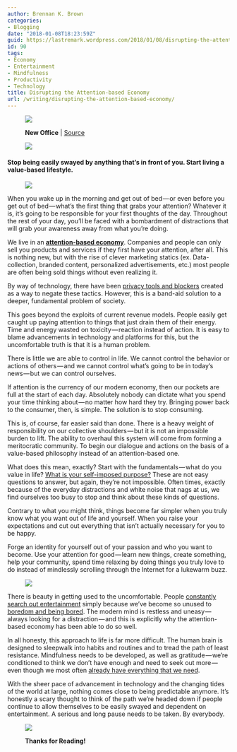 ```yaml
---
author: Brennan K. Brown
categories:
- Blogging
date: "2018-01-08T18:23:59Z"
guid: https://lastremark.wordpress.com/2018/01/08/disrupting-the-attention-based-economy/
id: 90
tags:
- Economy
- Entertainment
- Mindfulness
- Productivity
- Technology
title: Disrupting the Attention-based Economy
url: /writing/disrupting-the-attention-based-economy/
---
```


<figure class="wp-caption">

<img data-width="1024" data-height="768" src="https://cdn-images-1.medium.com/max/2560/1*wm509xrohy46UG3caEwsWQ.png" /> <figcaption class="wp-caption-text"><b>New Office</b> | <a href="https://www.flickr.com/photos/philliecasablanca/3344142642" target="_blank" rel="noopener noreferrer">Source</a></figcaption></figure>

<figure>

<img data-width="4000" data-height="250" src="https://cdn-images-1.medium.com/max/800/1*75f3FyFy5_WnAC4joYEXJQ.png" />  
</figure>

#### Stop being easily swayed by anything that’s in front of you. Start living a value-based lifestyle.

<figure>

<img data-width="1400" data-height="62" src="https://cdn-images-1.medium.com/max/800/1*A1HXExeRru-asgR6_gN4Sw.png" />  
</figure>

When you wake up in the morning and get out of bed — or even before you get out of bed — what’s the first thing that grabs your attention? Whatever it is, it’s going to be responsible for your first thoughts of the day. Throughout the rest of your day, you’ll be faced with a bombardment of distractions that will grab your awareness away from what you’re doing.

We live in an <a href="https://techcrunch.com/2017/07/30/the-attention-economy-created-by-silicon-valley-is-bankrupting-us/" target="_blank" rel="noopener noreferrer"><strong>attention-based economy</strong></a>. Companies and people can only sell you products and services if they first have your attention, after all. This is nothing new, but with the rise of clever marketing statics (ex. Data-collection, branded content, personalized advertisements, etc.) most people are often being sold things without even realizing it.

<!--more-->

By way of technology, there have been <a href="https://www.privacytools.io/" target="_blank" rel="noopener noreferrer">privacy tools and blockers</a> created as a way to negate these tactics. However, this is a band-aid solution to a deeper, fundamental problem of society.

This goes beyond the exploits of current revenue models. People easily get caught up paying attention to things that just drain them of their energy. Time and energy wasted on toxicity — reaction instead of action. It is easy to blame advancements in technology and platforms for this, but the uncomfortable truth is that it is a human problem.

There is little we are able to control in life. We cannot control the behavior or actions of others — and we cannot control what’s going to be in today’s news — but we can control ourselves.

If attention is the currency of our modern economy, then our pockets are full at the start of each day. Absolutely nobody can dictate what you spend your time thinking about — no matter how hard they try. Bringing power back to the consumer, then, is simple. The solution is to stop consuming.

This is, of course, far easier said than done. There is a heavy weight of responsibility on our collective shoulders — but it is not an impossible burden to lift. The ability to overhaul this system will come from forming a meritocratic community. To begin our dialogue and actions on the basis of a value-based philosophy instead of an attention-based one.

What does this mean, exactly? Start with the fundamentals — what do you value in life? <a href="https://www.success.com/article/how-to-write-your-personal-mission-statement" target="_blank" rel="noopener noreferrer">What is your self-imposed purpose?</a> These are not easy questions to answer, but again, they’re not impossible. Often times, exactly because of the everyday distractions and white noise that nags at us, we find ourselves too busy to stop and think about these kinds of questions.

Contrary to what you might think, things become far simpler when you truly know what you want out of life and yourself. When you raise your expectations and cut out everything that isn’t actually necessary for you to be happy.

Forge an identity for yourself out of your passion and who you want to become. Use your attention for good — learn new things, create something, help your community, spend time relaxing by doing things you truly love to do instead of mindlessly scrolling through the Internet for a lukewarm buzz.

<figure>

<img data-width="1200" data-height="600" src="https://cdn-images-1.medium.com/max/1200/1*0rrraKR-9n9PmtrtsDemYg.png" />  
</figure>

There is beauty in getting used to the uncomfortable. People <a href="https://www.theguardian.com/media/2017/feb/02/amusing-ourselves-to-death-neil-postman-trump-orwell-huxley" target="_blank" rel="noopener noreferrer">constantly search out entertainment</a> simply because we’ve become so unused to <a href="https://www.npr.org/sections/alltechconsidered/2015/01/12/376717870/bored-and-brilliant-a-challenge-to-disconnect-from-your-phone" target="_blank" rel="noopener noreferrer">boredom and being bored</a>. The modern mind is restless and uneasy — always looking for a distraction — and this is explicitly why the attention-based economy has been able to do so well.

In all honesty, this approach to life is far more difficult. The human brain is designed to sleepwalk into habits and routines and to tread the path of least resistance. Mindfulness needs to be developed, as well as gratitude — we’re conditioned to think we don’t have enough and need to seek out more — even though we most often <a href="https://markmanson.net/everything-you-need" target="_blank" rel="noopener noreferrer">already have everything that we need</a>.

With the sheer pace of advancement in technology and the changing tides of the world at large, nothing comes close to being predictable anymore. It’s honestly a scary thought to think of the path we’re headed down if people continue to allow themselves to be easily swayed and dependent on entertainment. A serious and long pause needs to be taken. By everybody.

<figure class="wp-caption">

<img data-width="2400" data-height="1800" src="https://cdn-images-1.medium.com/max/800/1*pRon9UAtEO-JzTY-7mg1jA.png" /><figcaption class="wp-caption-text"><b>Thanks for Reading!</b></figcaption></figure>
